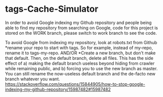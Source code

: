# tags-Cache-Simulator
In order to avoid Google indexing my Github repository and people being able to find my repository from searching on Google, code for this project is stored on the WORK branch, please switch to work branch to see the code.


To avoid Google from indexing my repository, look at robots.txt from Github
*rename your repo to start with tags. So for example, instead of my-repo, rename it to tags-my-repo. AND/OR
*Create a new branch, but don't make that default. Then, on the default branch, delete all files. This has the side effect of a) making the default branch useless beyond hiding from crawler while remaining public, and b) forcing you to use the new branch as master. You can still rename the now-useless default branch and the de-facto new branch whatever you want.
https://stackoverflow.com/questions/15844905/how-to-stop-google-indexing-my-github-repository/15987482#15987482
